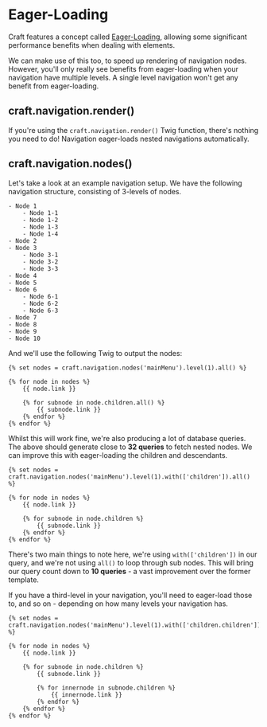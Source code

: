 # Eager-Loading
Craft features a concept called [Eager-Loading](https://craftcms.com/docs/3.x/dev/eager-loading-elements.html), allowing some significant performance benefits when dealing with elements.

We can make use of this too, to speed up rendering of navigation nodes. However, you'll only really see benefits from eager-loading when your navigation have multiple levels. A single level navigation won't get any benefit from eager-loading.

## craft.navigation.render()
If you're using the `craft.navigation.render()` Twig function, there's nothing you need to do! Navigation eager-loads nested navigations automatically.

## craft.navigation.nodes()
Let's take a look at an example navigation setup. We have the following navigation structure, consisting of 3-levels of nodes.

```
- Node 1
    - Node 1-1
    - Node 1-2
    - Node 1-3
    - Node 1-4
- Node 2
- Node 3
    - Node 3-1
    - Node 3-2
    - Node 3-3
- Node 4
- Node 5
- Node 6
    - Node 6-1
    - Node 6-2
    - Node 6-3
- Node 7
- Node 8
- Node 9
- Node 10
```

And we'll use the following Twig to output the nodes:

```twig
{% set nodes = craft.navigation.nodes('mainMenu').level(1).all() %}

{% for node in nodes %}
    {{ node.link }}

    {% for subnode in node.children.all() %}
        {{ subnode.link }}
    {% endfor %}
{% endfor %}
```

Whilst this will work fine, we're also producing a lot of database queries. The above should generate close to **32 queries** to fetch nested nodes. We can improve this with eager-loading the children and descendants.

```twig
{% set nodes = craft.navigation.nodes('mainMenu').level(1).with(['children']).all() %}

{% for node in nodes %}
    {{ node.link }}

    {% for subnode in node.children %}
        {{ subnode.link }}
    {% endfor %}
{% endfor %}
```

There's two main things to note here, we're using `with(['children'])` in our query, and we're not using `all()` to loop through sub nodes. This will bring our query count down to **10 queries** - a vast improvement over the former template.

If you have a third-level in your navigation, you'll need to eager-load those to, and so on - depending on how many levels your navigation has.

```twig
{% set nodes = craft.navigation.nodes('mainMenu').level(1).with(['children.children']).all() %}

{% for node in nodes %}
    {{ node.link }}

    {% for subnode in node.children %}
        {{ subnode.link }}

        {% for innernode in subnode.children %}
            {{ innernode.link }}
        {% endfor %}
    {% endfor %}
{% endfor %}
```
